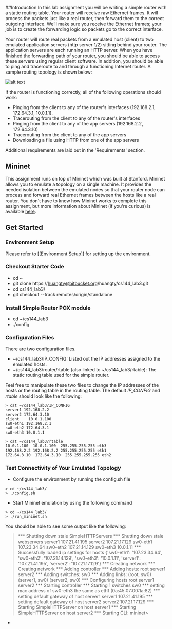 ##Introduction
In this lab assignment you will be writing a simple router with a static routing table. Your router will receive raw Ethernet frames. It will process the packets just like a real router, then forward them to the correct outgoing interface. We’ll make sure you receive the Ethernet frames; your job is to create the forwarding logic so packets go to the correct interface.

Your router will route real packets from a emulated host (client) to two emulated application servers (http server 1/2) sitting behind your router. The application servers are each running an HTTP server. When you have finished the forwarding path of your router, you should be able to access these servers using regular client software. In addition, you should be able to ping and traceroute to and through a functioning Internet router. A sample routing topology is shown below:

![alt text](http://yuba.stanford.edu/~huangty/mininet/sr_topo.png "Topology for Simple Router")

If the router is functioning correctly, all of the following operations should work:

* Pinging from the client to any of the router's interfaces (192.168.2.1, 172.64.3.1, 10.0.1.1). 
* Tracerouting from the client to any of the router's interfaces
* Pinging from the client to any of the app servers (192.168.2.2, 172.64.3.10)
* Tracerouting from the client to any of the app servers
* Downloading a file using HTTP from one of the app servers

Additional requirements are laid out in the 'Requirements' section.

## Mininet
This assignment runs on top of Mininet which was built at Stanford. Mininet allows you to emulate a topology on a single machine. It provides the needed isolation between the emulated nodes so that your router node can process and forward real Ethernet frames between the hosts like a real router. You don't have to know how Mininet works to complete this assignment, but more information about Mininet (if you're curious) is available [here](http://yuba.stanford.edu/foswiki/bin/view/OpenFlow/Mininet). 

## Get Started
### Environment Setup
Please refer to [[Environment Setup]] for setting up the environment.

### Checkout Starter Code
* cd ~
* git clone https://huangty@bitbucket.org/huangty/cs144_lab3.git
* cd cs144_lab3/
* git checkout --track remotes/origin/standalone

### Install Simple Router POX module
* cd ~/cs144_lab3
* ./config

### Configuration Files
There are two configuration files. 
* ~/cs144_lab3/IP_CONFIG: Listed out the IP addresses assigned to the emulated hosts. 
* ~/cs144_lab3/router/rtable (also linked to ~/cs144_lab3/rtable): The static routing table used for the simple router. 

Feel free to manipulate these two files to change the IP addresses of the hosts or the routing table in the routing table. The default _IP_CONFIG_ and _rtable_ should look like the following:

```no-highlight
> cat ~/cs144_lab3/IP_CONFIG
server1 192.168.2.2
server2 172.64.3.10
client    10.0.1.100
sw0-eth1 192.168.2.1
sw0-eth2 172.64.3.1
sw0-eth3 10.0.1.1
```
```no-highlight
> cat ~/cs144_lab3/rtable
10.0.1.100  10.0.1.100  255.255.255.255 eth3
192.168.2.2 192.168.2.2 255.255.255.255 eth1
172.64.3.10  172.64.3.10  255.255.255.255 eth2
```

### Test Connectivity of Your Emulated Topology
* Configure the environment by running the config.sh file
```no-highlight
> cd ~/cs144_lab3/
> ./config.sh
```
* Start Mininet emulation by using the following command
```no-highlight
> cd ~/cs144_lab3/
> ./run_mininet.sh
```
You should be able to see some output like the following: 

> *** Shutting down stale SimpleHTTPServers
*** Shutting down stale webservers 
server1 107.21.41.195
server2 107.21.17.129
sw0-eth1 107.23.34.64
sw0-eth2 107.21.14.129 
sw0-eth3 10.0.1.11
*** Successfully loaded ip settings for hosts {'sw0-eth1': '107.23.34.64', 'sw0-eth2': '107.21.14.129', 'sw0-eth3': '10.0.1.11', 'server1': '107.21.41.195', 'server2': '107.21.17.129'}
*** Creating network
*** Creating network
*** Adding controller
*** Adding hosts: root server1 server2
*** Adding switches: sw0
*** Adding links: (root, sw0) (server1, sw0) (server2, sw0) 
*** Configuring hosts root server1 server2
*** Starting controller
*** Starting 1 switches sw0 
*** setting mac address of sw0-eth3 the same as eth1 (0a:45:07:00:1a:82)
*** setting default gateway of host server1 server1 107.21.41.195
*** setting default gateway of host server2 server2 107.21.17.129
*** Starting SimpleHTTPServer on host server1
*** Starting SimpleHTTPServer on host server2
*** Starting CLI:
mininet>

* 